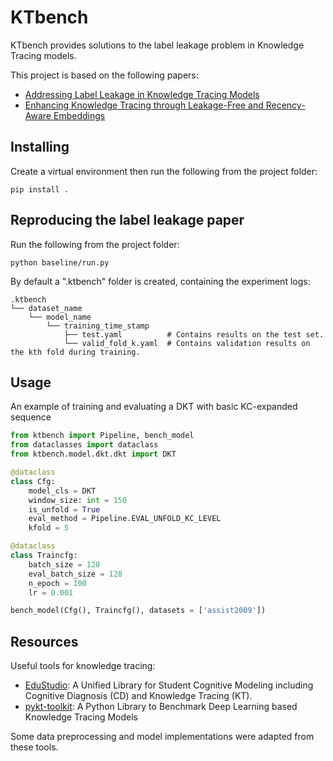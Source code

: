 # KTbench
KTbench provides solutions to the label leakage problem in Knowledge Tracing models.  

This project is based on the following papers:  
- [Addressing Label Leakage in Knowledge Tracing Models](https://arxiv.org/abs/2403.15304)  
- [Enhancing Knowledge Tracing through Leakage-Free and Recency-Aware Embeddings](https://arxiv.org/abs/2508.17092)

## Installing
Create a virtual environment then run the following from the project folder:
```console
pip install .
```

## Reproducing the label leakage paper

Run the following from the project folder:
```console
python baseline/run.py
```

By default a ".ktbench" folder is created, containing the experiment logs:

```
.ktbench
└── dataset_name
    └── model_name
        └── training_time_stamp
            ├── test.yaml          # Contains results on the test set.
            └── valid_fold_k.yaml  # Contains validation results on the kth fold during training.
```

## Usage
An example of training and evaluating a DKT with basic KC-expanded sequence
```python
from ktbench import Pipeline, bench_model
from dataclasses import dataclass
from ktbench.model.dkt.dkt import DKT

@dataclass
class Cfg:
    model_cls = DKT
    window_size: int = 150
    is_unfold = True
    eval_method = Pipeline.EVAL_UNFOLD_KC_LEVEL
    kfold = 5

@dataclass
class Traincfg:
    batch_size = 128
    eval_batch_size = 128
    n_epoch = 100
    lr = 0.001

bench_model(Cfg(), Traincfg(), datasets = ['assist2009'])

```

## Resources
Useful tools for knowledge tracing:
- [EduStudio](https://github.com/HFUT-LEC/EduStudio): A Unified Library for Student Cognitive Modeling including Cognitive Diagnosis (CD) and Knowledge Tracing (KT). 
- [pykt-toolkit](https://github.com/pykt-team/pykt-toolkit):  A Python Library to Benchmark Deep Learning based Knowledge Tracing Models 

Some data preprocessing and model implementations were adapted from these tools.
